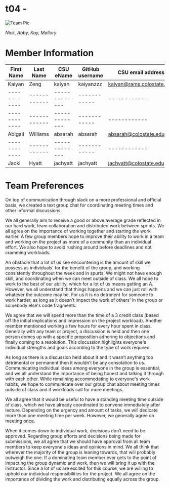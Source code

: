 #  t04 - 







![Team Pic](https://user-images.githubusercontent.com/82910022/131415271-fa530b6c-aac3-4251-a742-f249fc6ff692.jpg)

*Nick, Abby, Kay, Mallory*
#  Member Information

 First Name| Last Name | CSU eName|GitHub username|CSU email address
------------ |------------ | -------------|------------ |------------  
  Kaiyan| Zeng |    kaiyan    |  kaiyanzzz  |kaiyan@rams.colostate.edu 
------------ |------------ | -------------|------------ |------------ 
------------ |------------ | -------------|------------ |------------  
  Abigail | Williams | absarah | absarah | absarah@colostate.edu 
------------ |------------ | -------------|------------ |------------ 
Jacki | Hyatt | jachyatt | jachyatt | jachyatt@colostate.edu


# Team Preferences

On top of communication through slack on a more professional and official basis, we created a text group chat for coordinating meeting times and other informal discussions. 

We all generally aim to receive a good or above average grade reflected in our hard work, team collaboration and distributed work between sprints. We all agree on the importance of working together and starting the work earlier. A few group members hope to improve their ability to work in a team and working on the project as more of a community than an individual effort. We also hope to avoid rushing around before deadlines and not cramming workloads. 

An obstacle that a lot of us see encountering is the amount of skill we possess as individuals' for the benefit of the group, and working consistently  throughout the week and in spurts.
We might not have enough skill, and coordinating when we can meet outside of class. We all hope to work to the best of our ability, which for a lot of us means getting an A. However, we all understand that things happens and we can just roll with whatever the outcome may be.
For us it is no detriment for someone to work harder, as long as it doesn’t impact the work of others' in the group or somebody else's code fragments.

We agree that we will spend more than the time of a 3 credit class (based off the initial implications and impression on the project workload). Another member mentioned working a few hours for every hour spent in class. Generally with any team or project, a discussion is held and then one person comes up with a specific proposition adhering to objections and finally coming to a resolution. This discussion highlights everyone's individual strengths and goals according to the type of work required. 

As long as there is a discussion held about it and it wasn’t anything too detrimental or permanent then it wouldn’t be any consolation to us. Communicating individual ideas among everyone in the group is essential, and we all understand the importance of being honest and talking it through with each other. While remaining accommodating to everyone's work habits, we hope to communicate over our group chat about meeting times outside of class and if workloads call for more meetings.

We all agree that it would be useful to have a standing meeting time outside of class, which we have already coordinated to convene immediately after lecture. Depending on the urgency and amount of tasks, we will dedicate more than one meeting time per week. However, we generally agree on meeting once. 

When it comes down to individual work, decisions don’t need to be approved. Regarding group efforts and decisions being made for submissions, we all agree that we should have approval from all team members to keep everyone's ideas and opinions in mind. We all think that wherever the majority of the group is leaning towards, that will probably outweigh the one. 
If a dominating team member ever gets to the point of impacting the group dynamic and work, then we will bring it up with the instructor. Since a lot of us are excited for this course, we are willing to uphold our individual responsibilities for the project. We all agree on the importance of dividing the work and distributing equally across the group.

